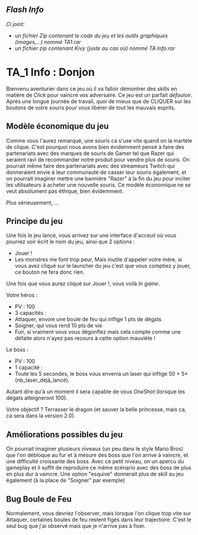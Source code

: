 ## _Flash Info_
_Ci joint:_
+ _un fichier Zip contenant le code du jeu et les outils graphiques (images,...) nommé TA1.rar_
+ _un fichier zip contenant Kivy (juste au cas où) nommé TA Info.rar_

# TA_1 Info : Donjon

Bienvenu aventurier dans ce jeu où il va falloir démontrer des skills en matière de _Click_ pour vaincre vos adversaire.
Ce jeu est un parfait _défouloir_. Après une longue journée de travail, quoi de mieux que de CLIQUER sur les boutons de votre souris pour vous libérer de tout les mauvais esprits.

## Modèle économique du jeu

Comme vous l'aurez remarqué, une souris ca s'use vite quand on la martèle de clique. C'est pourquoi nous avons bien évidemment pensé à faire des partenariats avec des marques de souris de Gamer tel que Razer qui seraient ravi de recommander notre produit pour vendre plus de souris. On pourrait même faire des partenariats avec des streameurs Twitch qui donneraient envie à leur communauté de casser leur souris également, et on pourrait imaginer mettre une bannière "Razer" à la fin du jeu pour inciter les utilisateurs à acheter une nouvelle souris. Ce modèle économique ne se veut absolument pas éthique, bien évidemment.

Plus sérieusement, ...

## Principe du jeu

Une fois le jeu lancé, vous arrivez sur une interface d'acceuil où vous pourrez voir écrit le nom du jeu, ainsi que 2 options :
  - Jouer !
  - Les monstres me font trop peur, Mais inutile d'appeler votre mère, si vous avez cliqué sur le launcher du jeu c'est que vous comptiez y jouer, ce bouton ne fera donc rien.

Une fois que vous aurez cliqué sur Jouer !, vous voilà _In game_.

Votre héros :
  - PV : 100
  - 3 capacités :
  - Attaquer, envoie une boule de feu qui inflige 1 pts de dégats
  - Soigner, qui vous rend 10 pts de vie
  - Fuir, si vraiment vous vous dégonflez mais cela compte comme une défaite alors n'ayez pas recours à cette option mauviète !

Le boss :
  - PV : 100
  - 1 capacité :
  - Toute les 5 secondes, le boss vous enverra un laser qui inflige 50 + 5*(nb_laser_déjà_lancé).
  
  Autant dire qu'à un moment il sera capable de vous _OneShot_ (lorsque les dégats atteigneront 100).
  
Votre objectif ? Terrasser le dragon (et sauver la belle princesse, mais ca, ca sera dans la version 2.0).

## Améliorations possibles du jeu

On pourrait imaginer plusieurs niveaux (un peu dans le style Mario Bros) que l'on débloque au fur et à mesure des boss que l'on arrive à vaincre, et une difficulté croissante des boss. 
Avec ce petit niveau, on un apercu du gameplay et il suffit de reproduire ce même scénario avec des boss de plus en plus dur à vaincre.
Une option "esquive" donnerait plus de skill au jeu également (à la place de "Soigner" par exemple)

## Bug Boule de Feu

Normalement, vous devriez l'observer, mais lorsque l'on clique trop vite sur Attaquer, certaines boules de feu restent figés dans leur trajectoire.
C'est le seul bug que j'ai observé mais que je n'arrive pas à fixer.
